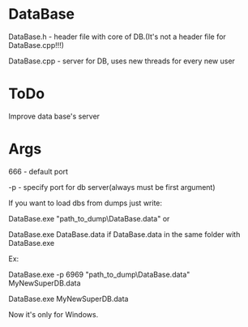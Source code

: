 # DataBase
DataBase.h - header file with core of DB.(It's not a header file for DataBase.cpp!!!)

DataBase.cpp - server for DB, uses new threads for every new user

# ToDo
Improve data base's server

# Args
  666 - default port

  -p <port> - specify port for db server(always must be first argument)
  
  If you want to load dbs from dumps just write:
  
  DataBase.exe "path_to_dump\DataBase.data" or
  
  DataBase.exe DataBase.data if DataBase.data in the same folder with DataBase.exe
  
  Ex:
  
  DataBase.exe -p 6969 "path_to_dump\DataBase.data" MyNewSuperDB.data
  
  DataBase.exe MyNewSuperDB.data
  
Now it's only for Windows.

